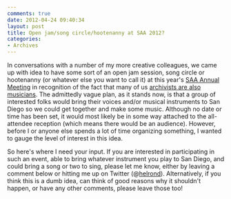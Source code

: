 ```yaml
---
comments: true
date: 2012-04-24 09:40:34
layout: post
title: Open jam/song circle/hootenanny at SAA 2012?
categories:
- Archives
---
```


In conversations with a number of my more creative colleagues, we came up with idea to have some sort of an open jam session, song circle or hootenanny (or whatever else you want to call it) at this year's [SAA Annual Meeting](http://www2.archivists.org/conference/2012/san-diego?) in recognition of the fact that many of us [archivists are also musicians](http://terryx.wordpress.com/2012/02/10/what-i-learned-at-band-camp/). The admittedly vague plan, as it stands now, is that a group of interested folks would bring their voices and/or musical instruments to San Diego so we could get together and make some music. Although no date or time has been set, it would most likely be in some way attached to the all-attendee reception (which means there would be an audience). However, before I or anyone else spends a lot of time organizing something, I wanted to gauge the level of interest in this idea.<!-- more -->

So here's where I need your input. If you are interested in participating in such an event, able to bring whatever instrument you play to San Diego, and could bring a song or two to sing, please let me know, either by leaving a comment below or hitting me up on Twitter (@[helrond](http://twitter.com/#!/helrond)). Alternatively, if you think this is a dumb idea, can think of good reasons why it shouldn't happen, or have any other comments, please leave those too!
